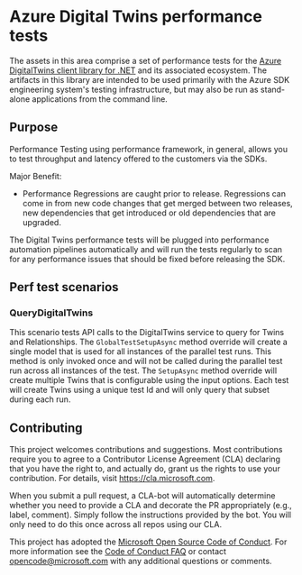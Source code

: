 # Azure Digital Twins performance tests

The assets in this area comprise a set of performance tests for the [Azure DigitalTwins client library for .NET](https://github.com/Azure/azure-sdk-for-net/tree/master/sdk/digitaltwins/Azure.DigitalTwins.Core) and its associated ecosystem. The artifacts in this library are intended to be used primarily with the Azure SDK engineering system's testing infrastructure, but may also be run as stand-alone applications from the command line.

## Purpose
Performance Testing using performance framework, in general, allows you to test throughput and latency offered to the customers via the SDKs.

Major Benefit:
- Performance Regressions are caught prior to release. Regressions can come in from new code changes that get merged between two releases, new dependencies that get introduced or old dependencies that are upgraded.

The Digital Twins performance tests will be plugged into performance automation pipelines automatically and will run the tests regularly to scan for any performance issues that should be fixed before releasing the SDK.

## Perf test scenarios

### QueryDigitalTwins

This scenario tests API calls to the DigitalTwins service to query for Twins and Relationships. 
The `GlobalTestSetupAsync` method override will create a single model that is used for all instances of the parallel test runs. This method is only invoked once and will not be called during the parallel test run across all instances of the test.
The `SetupAsync` method override will create multiple Twins that is configurable using the input options. Each test will create Twins using a unique test Id and will only query that subset during each run.

## Contributing  

This project welcomes contributions and suggestions.  Most contributions require you to agree to a Contributor License Agreement (CLA) declaring that you have the right to, and actually do, grant us the rights to use your contribution. For details, visit https://cla.microsoft.com.

When you submit a pull request, a CLA-bot will automatically determine whether you need to provide a CLA and decorate the PR appropriately (e.g., label, comment). Simply follow the instructions provided by the bot. You will only need to do this once across all repos using our CLA.

This project has adopted the [Microsoft Open Source Code of Conduct](https://opensource.microsoft.com/codeofconduct/). For more information see the [Code of Conduct FAQ](https://opensource.microsoft.com/codeofconduct/faq/) or contact [opencode@microsoft.com](mailto:opencode@microsoft.com) with any additional questions or comments.

